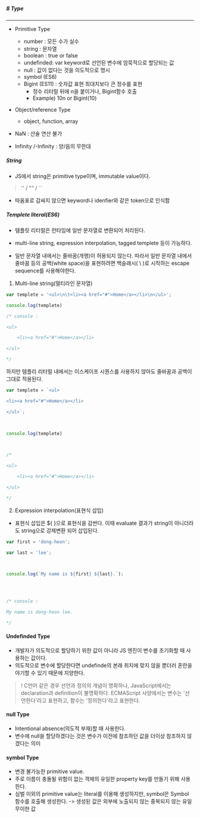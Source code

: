 ##### 8 Type
---
- Primitive Type
	- number : 모든 수가 실수
	- string : 문자열
	- boolean : true or false
	- undefinded: var keyword로 선언된 변수에 암묵적으로 할당되는 값
	- null : 값이 없다는 것을 의도적으로 명시
	- symbol (ES6) 
	- Bigint (ES11) : 숫자값 표현 최대치보다 큰 정수를 표현
		- 정수 리터럴 뒤에 n을 붙이거나, Bigint함수 호출 
		- Example) 10n or Bigint(10)
- Object/reference Type
	- object, function, array


- NaN : 산술 연산 불가
- Infinity /-Infinity : 양/음의 무한대

##### String
- JS에서 string은 primitive type이며, immutable value이다. 
> '' / "" / ``
- 따옴표로 감싸지 않으면 keyword나 idenfier와 같은 token으로 인식함

##### Templete literal(ES6)

- 템플릿 리터럴은 런타임에 일반 문자열로 변환되어 처리된다. 
- multi-line string, expression interpolation, tagged templete 등이 가능하다. 

- 일반 문자열 내에서는 줄바꿈(개행)이 허용되지 않는다. 따라서 일반 문자열 내에서 줄바꿈 등의 공백(white space)을 표현하려면 백슬래시( \ )로 시작하는 escape sequence를 사용해야한다. 

1. Multi-line string(멀티라인 문자열)
```javascript
var templete = '<ul>\n\t<li><a href="#">Home</a></li>\n</ul>';

console.log(templete)

/* console : 

<ul>

    <li><a href="#">Home</a></li>

</ul>

*/
```

하지만 템플리 리터럴 내에서는 이스케이프 시퀀스를 사용하지 않아도 줄바꿈과 공백이 그대로 적용된다. 
```javascript
var templete = `<ul>

<li><a href="#">Home</a></li>

</ul>`;

  

console.log(templete)

  

/*

<ul>

    <li><a href="#">Home</a></li>

</ul>

*/
```

2.  Expression interpolation(표현식 삽입)
- 표현식 삽입은 ${ }으로 표현식을 감싼다. 이때 evaluate 결과가 string이 아니더라도 string으로 강제변환 되어 삽입된다. 

``` javascript
var first = 'dong-heon';

var last = 'lee';

  

console.log(`My name is ${first} ${last}.`);

  
  

/* console :

My name is dong-heon lee.

*/
```


#### Undefinded Type
- 개발자가 의도적으로 할당하기 위한 값이 아니라 JS 엔진이 변수를 초기화할 때 사용하는 값이다. 
- 의도적으로 변수에 할당한다면 undefinde의 본래 취지에 맞지 않을 뿐더러 혼란을 야기할 수 있기 때문에 지양한다. 

> ! C언어 같은 경우 선언과 정의의 개념이 명확하나, JavaScript에서는 declaration과 definition이 불명확하다. ECMAScript 사양에서는 변수는 '선언한다'라고 표현하고, 함수는 '정의한다'라고 표현한다.

#### null Type
- Intentional absence(의도적 부재)할 때 사용한다. 
- 변수에 null을 할당하겠다는 것은 변수가 이전에 참조하던 값을 더이상 참조하지 않겠다는 의미

#### symbol Type
- 변경 불가능한 primitive value. 
- 주로 이름이 충돌될 위험이 없는 객체의 유일한 property key를 만들기 위해 사용한다.
- 심벌 이외의 primitive value는 literal를 이용해 생성하지만, symbol은 Symbol 함수를 호출해 생성한다. -> 생성된 값은 외부에 노출되지 않는 중복되지 않는 유일무이한 값
